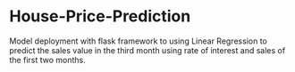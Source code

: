 # House-Price-Prediction
Model deployment with flask framework to using Linear Regression to predict the sales value in the third month using rate of interest and sales of the first two months.
